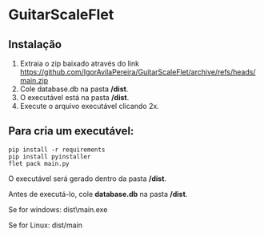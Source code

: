 # GuitarScaleFlet

## Instalação

1) Extraia o zip baixado através do link https://github.com/IgorAvilaPereira/GuitarScaleFlet/archive/refs/heads/main.zip
2) Cole database.db na pasta **/dist**. 
3) O executável está na pasta **/dist**. 
4) Execute o arquivo executável clicando 2x. 

## Para cria um executável:
```
pip install -r requirements
pip install pyinstaller
flet pack main.py
```
O executável será gerado dentro da pasta **/dist**.

Antes de executá-lo, cole **database.db** na pasta **/dist**. 

Se for windows: dist\main.exe

Se for Linux: dist/main
